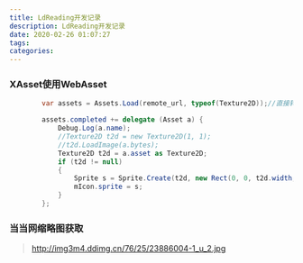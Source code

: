 ```yaml
---
title: LdReading开发记录
description: LdReading开发记录
date: 2020-02-26 01:07:27
tags:
categories:
---
```

### XAsset使用WebAsset
```csharp
        var assets = Assets.Load(remote_url, typeof(Texture2D));//直接转换为获取后的数据类型

        assets.completed += delegate (Asset a) {
            Debug.Log(a.name);
            //Texture2D t2d = new Texture2D(1, 1);
            //t2d.LoadImage(a.bytes);
            Texture2D t2d = a.asset as Texture2D;
            if (t2d != null)
            {
                Sprite s = Sprite.Create(t2d, new Rect(0, 0, t2d.width, t2d.height), Vector2.zero);
                mIcon.sprite = s;
            }
        };
```
### 当当网缩略图获取
> http://img3m4.ddimg.cn/76/25/23886004-1_u_2.jpg
